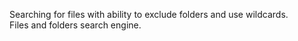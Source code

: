 Searching for files with ability to exclude folders and use wildcards.  
Files and folders search engine.  
